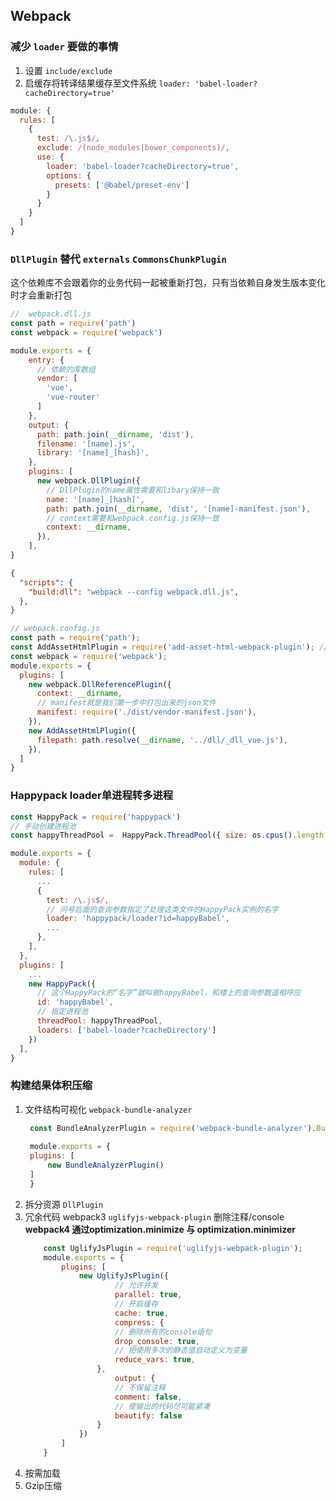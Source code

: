 ## Webpack

### 减少 `loader` 要做的事情
1. 设置 `include/exclude`
2. 启缓存将转译结果缓存至文件系统 `loader: 'babel-loader?cacheDirectory=true'`

```js
module: {
  rules: [
    {
      test: /\.js$/,
      exclude: /(node_modules|bower_components)/,
      use: {
        loader: 'babel-loader?cacheDirectory=true',
        options: {
          presets: ['@babel/preset-env']
        }
      }
    }
  ]
}
```

### `DllPlugin` 替代 `externals` `CommonsChunkPlugin`
这个依赖库不会跟着你的业务代码一起被重新打包，只有当依赖自身发生版本变化时才会重新打包
```js
//  webpack.dll.js 
const path = require('path')
const webpack = require('webpack')

module.exports = {
    entry: {
      // 依赖的库数组
      vendor: [
        'vue',
        'vue-router'
      ]
    },
    output: {
      path: path.join(__dirname, 'dist'),
      filename: '[name].js',
      library: '[name]_[hash]',
    },
    plugins: [
      new webpack.DllPlugin({
        // DllPlugin的name属性需要和libary保持一致
        name: '[name]_[hash]',
        path: path.join(__dirname, 'dist', '[name]-manifest.json'),
        // context需要和webpack.config.js保持一致
        context: __dirname,
      }),
    ],
}
```

```json
{
  "scripts": {
    "build:dll": "webpack --config webpack.dll.js",
  },
}
```

```js
// webpack.config.js
const path = require('path');
const AddAssetHtmlPlugin = require('add-asset-html-webpack-plugin'); // 插件把 dll 加入到 index.html
const webpack = require('webpack');
module.exports = {
  plugins: [
    new webpack.DllReferencePlugin({
      context: __dirname,
      // manifest就是我们第一步中打包出来的json文件
      manifest: require('./dist/vendor-manifest.json'),
    }),
    new AddAssetHtmlPlugin({
      filepath: path.resolve(__dirname, '../dll/_dll_vue.js'),
    }),
  ]
}
```

### Happypack loader单进程转多进程
```js
const HappyPack = require('happypack')
// 手动创建进程池
const happyThreadPool =  HappyPack.ThreadPool({ size: os.cpus().length })

module.exports = {
  module: {
    rules: [
      ...
      {
        test: /\.js$/,
        // 问号后面的查询参数指定了处理这类文件的HappyPack实例的名字
        loader: 'happypack/loader?id=happyBabel',
        ...
      },
    ],
  },
  plugins: [
    ...
    new HappyPack({
      // 这个HappyPack的“名字”就叫做happyBabel，和楼上的查询参数遥相呼应
      id: 'happyBabel',
      // 指定进程池
      threadPool: happyThreadPool,
      loaders: ['babel-loader?cacheDirectory']
    })
  ],
}
```

### 构建结果体积压缩

1. 文件结构可视化 `webpack-bundle-analyzer`
   ```js
    const BundleAnalyzerPlugin = require('webpack-bundle-analyzer').BundleAnalyzerPlugin;
    
    module.exports = {
    plugins: [
        new BundleAnalyzerPlugin()
    ]
    }
   ```
2. 拆分资源 `DllPlugin`
3. 冗余代码 
   webpack3 `uglifyjs-webpack-plugin` 删除注释/console **webpack4 通过optimization.minimize 与 optimization.minimizer**
    ```js
        const UglifyJsPlugin = require('uglifyjs-webpack-plugin');
        module.exports = {
            plugins: [
                new UglifyJsPlugin({
                        // 允许并发
                        parallel: true,
                        // 开启缓存
                        cache: true,
                        compress: {
                        // 删除所有的console语句    
                        drop_console: true,
                        // 把使用多次的静态值自动定义为变量
                        reduce_vars: true,
                    },
                        output: {
                        // 不保留注释
                        comment: false,
                        // 使输出的代码尽可能紧凑
                        beautify: false
                    }
                })
            ]
        }
    ```
4. 按需加载
5. Gzip压缩